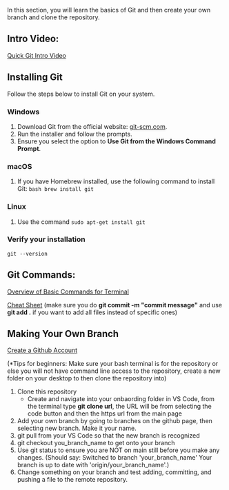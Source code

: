 In this section, you will learn the basics of Git and then create your own branch and clone the repository.

## Intro Video:
[Quick Git Intro Video](https://youtu.be/e9lnsKot_SQ?feature=shared)

## Installing Git
Follow the steps below to install Git on your system.

### Windows
1. Download Git from the official website: [git-scm.com](https://git-scm.com/).
2. Run the installer and follow the prompts.
3. Ensure you select the option to **Use Git from the Windows Command Prompt**.

### macOS
1. If you have Homebrew installed, use the following command to install Git: ```bash brew install git```

### Linux
1. Use the command ```sudo apt-get install git```

### Verify your installation
```git --version```


## Git Commands:
[Overview of Basic Commands for Terminal](https://github.com/devaaravmishra/git-commands)

[Cheat Sheet](https://about.gitlab.com/images/press/git-cheat-sheet.pdf) (make sure you do **git commit -m "commit message"** and use **git add .** if you want to add all files instead of specific ones)

## Making Your Own Branch

[Create a Github Account](https://github.com/) 

(*Tips for beginners: Make sure your bash terminal is for the repository or else you will not have command line access to the repository, create a new folder on your desktop to then clone the repository into)

1. Clone this repository
      - Create and navigate into your onbaording folder in VS Code, from the terminal type **git clone url**, the URL will be from selecting the code button and then the https url from the main page
3. Add your own branch by going to branches on the github page, then selecting new branch. Make it your name.
4. git pull from your VS Code so that the new branch is recognized
5. git checkout you_branch_name to get onto your branch
6. Use git status to ensure you are NOT on main still before you make any changes. (Should say: Switched to branch 'your_branch_name'
Your branch is up to date with 'origin/your_branch_name'.)
7. Change something on your branch and test adding, committing, and pushing a file to the remote repository.



